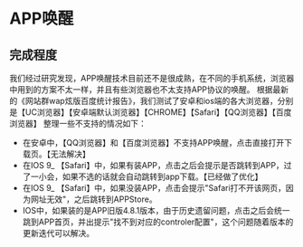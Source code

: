 # APP唤醒

## 完成程度
我们经过研究发现，APP唤醒技术目前还不是很成熟，在不同的手机系统，浏览器中用到的方案不太一样，并且有些浏览器也不太支持APP协议的唤醒。
根据最新的《网站群wap炫版百度统计报告》，我们测试了安卓和ios端的各大浏览器，分别是【UC浏览器】【安卓端默认浏览器】【CHROME】【Safari】【QQ浏览器】【百度浏览器】
整理一些不支持的情况如下：

+ 在安卓中，【QQ浏览器】和【百度浏览器】不支持APP唤醒，点击直接打开下载页。【无法解决】
+ 在IOS 9_ 【Safari】中，如果有装APP，点击之后会提示是否跳转到APP，过了一小会，如果不选的话就会自动跳转到app下载。【已经做了优化】
+ 在IOS 9_ 【Safari】中，如果没装APP，点击会提示"Safari打不开该网页，因为网址无效"，之后跳转到APPStore。
+ IOS中，如果装的是APP旧版4.8.1版本，由于历史遗留问题，点击之后会统一跳到APP首页，并出提示"找不到对应的controler配置"，这个问题随着版本的更新迭代可以解决。